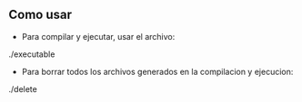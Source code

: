 ## Como usar
* Para compilar y ejecutar, usar el archivo:

./executable

* Para borrar todos los archivos generados en la compilacion y ejecucion:

./delete
